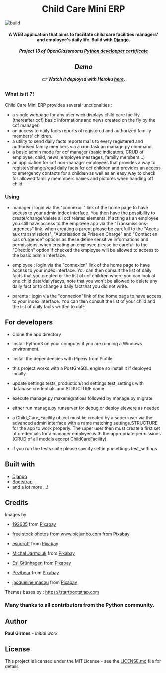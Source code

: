 # <H1 align="center">Child Care Mini ERP</h1>

<img src="https://travis-ci.com/paulgirmes/P13.svg?token=J1YWZRU9c7XAUygKJUyG&branch=master" alt="build">

<h4 align="center">A WEB application that aims to facilitate child care facilities managers' and employee's daily life. Build with 
<a href="https://www.djangoproject.com/" target="_blank">Django</a>.</h4>

<h5 align="center">Project 13 of OpenClassrooms <a href="https://openclassrooms.com/fr/paths/68-developpeur-dapplication-python">Python developper certificate<h5></a>

## Demo

👉 Watch it deployed with Heroku <a href="https://child-care-erp.herokuapp.com/">here</a>.

### What is it ?!

Child Care  Mini ERP provides several functionalties :
* a single webpage for any user wich displays child care facility (thereafter ccf) basic informations and news created on the fly by the ccf manager.
* an access to daily facts reports of registered and authorized familly members' children.
* a utility to send daily facts reports mails to every registered and authorised family members via a cron task an manage.py command.
* a basic admin mode for ccf manager (basic indicators, CRUD of employee, child, news, employee messages, familly members...)
* an application for ccf non-manager employees that provides a way to register/change/read daily facts for ccf children and provides an access to emergency contacts for a children as well as an easy way to check for allowed familly memmbers names and pictures when handing off child.

### Using

* manager : login via the "connexion" link of the home page to have access to your admin index interface. You then have the possibility to create/change/delete all ccf related elements. If acting as an employee you still have access to the employee app via the "Transmissions-urgences" link.
when creating a parent please be carefull to the "Accès aux transmissions", "Autorisation de Prise en Charge" and "Contact en cas d'urgence" options as these define sensitive informations and permissions.
when creating an employee please be carefull to the "Direction" option if checked the employee will be allowed to access to the basic admin interface.

* employee : login via the "connexion" link of the home page to have access to your index interface. You can then consult the list of daily facts that you created or the list of ccf children where you can look at one child data/dailyfacys, note that you won't be allowed to delete any daily fact or to change a daily fact that you did not write.

* parents : login via the "connexion" link of the home page to have access to your index interface. You can then consult the list of your child and the list of daily facts written to date.

## For developers

* Clone the app directory

* Install Python3 on your computer if you are running a Windows environment.

* Install the dependencies with Pipenv from Pipfile

* this project works with a PostGreSQL engine so install it if deployed locally

* update settings.tests_production/and settings.test_settings with database credentials and STRUCTURE name

* execute manage.py makemigrations followed by manage.py migrate

* either run manage.py runserver for debug or deploy elewere as needed

* a Child_Care_Facility object must be created by a super-user via the advanced admin interface with a name matching settings.STRUCTURE for the app to work properly. The super user then must create a first set of credentials for a manager employee with the appropriate permissions (CRUD of all models except ChildCareFacility).
* if you run the tests suite please specify settings=settings.test_settings

## Built with

* [Django](https://www.djangoproject.com/)
* [Bootstrap](https://github.com/maxogden/menubar)
* and a lot more ...!

## Credits

Images by 
* <a href="https://pixabay.com/users/192635-192635/?utm_source=link-attribution&amp;utm_medium=referral&amp;utm_campaign=image&amp;utm_content=317041">192635</a> from <a href="https://pixabay.com/?utm_source=link-attribution&amp;utm_medium=referral&amp;utm_campaign=image&amp;utm_content=317041">Pixabay</a>

* <a href="https://pixabay.com/users/picjumbo_com-2130229/?utm_source=link-attribution&amp;utm_medium=referral&amp;utm_campaign=image&amp;utm_content=865116">free stock photos from www.picjumbo.com</a> from <a href="https://pixabay.com/?utm_source=link-attribution&amp;utm_medium=referral&amp;utm_campaign=image&amp;utm_content=865116">Pixabay</a>

* <a href="https://pixabay.com/users/esudroff-627167/?utm_source=link-attribution&amp;utm_medium=referral&amp;utm_campaign=image&amp;utm_content=1399332">esudroff</a> from <a href="https://pixabay.com/?utm_source=link-attribution&amp;utm_medium=referral&amp;utm_campaign=image&amp;utm_content=1399332">Pixabay</a>

* <a href="https://pixabay.com/users/jarmoluk-143740/?utm_source=link-attribution&amp;utm_medium=referral&amp;utm_campaign=image&amp;utm_content=2847508">Michal Jarmoluk</a> from <a href="https://pixabay.com/?utm_source=link-attribution&amp;utm_medium=referral&amp;utm_campaign=image&amp;utm_content=2847508">Pixabay</a>

* <a href="https://pixabay.com/users/FeeLoona-694250/?utm_source=link-attribution&amp;utm_medium=referral&amp;utm_campaign=image&amp;utm_content=1864718">Esi Grünhagen</a> from <a href="https://pixabay.com/?utm_source=link-attribution&amp;utm_medium=referral&amp;utm_campaign=image&amp;utm_content=1864718">Pixabay</a>

* <a href="https://pixabay.com/users/Pezibear-526143/?utm_source=link-attribution&amp;utm_medium=referral&amp;utm_campaign=image&amp;utm_content=1357485">Pezibear</a> from <a href="https://pixabay.com/?utm_source=link-attribution&amp;utm_medium=referral&amp;utm_campaign=image&amp;utm_content=1357485">Pixabay</a>

* <a href="https://pixabay.com/users/jackmac34-483877/?utm_source=link-attribution&amp;utm_medium=referral&amp;utm_campaign=image&amp;utm_content=1256522">jacqueline macou</a> from <a href="https://pixabay.com/?utm_source=link-attribution&amp;utm_medium=referral&amp;utm_campaign=image&amp;utm_content=1256522">Pixabay</a>

Themes bases by :
<https://startbootstrap.com>

<h3>Many thanks to all contributors from the Python community.</h3>

## Author

**Paul Girmes** - *Initial work*

## License

This project is licensed under the MIT License - see the [LICENSE.md](LICENSE.md) file for details
